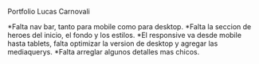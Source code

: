 Portfolio Lucas Carnovali

*Falta nav bar, tanto para mobile como para desktop.
*Falta la seccion de heroes del inicio, el fondo y los estilos.
*El responsive va desde mobile hasta tablets, falta optimizar la version de desktop y agregar las mediaquerys.
*Falta arreglar algunos detalles mas chicos.
